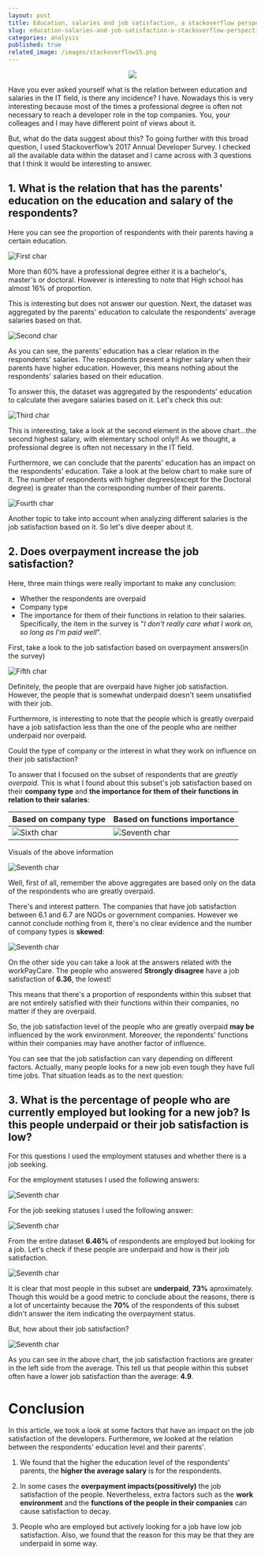 ```yaml
---
layout: post
title: Education, salaries and job satisfaction, a stackoverflow perspective
slug: education-salaries-and-job-satisfaction-a-stackoverflow-perspective
categories: analysis
published: true
related_image: /images/stackoverflow15.png
---
```

<center>
  <img src="../images/stackoverflow15.png"/>
</center>

Have you ever asked yourself what is the relation between education and salaries in the IT field, is there any incidence? I have.
Nowadays this is very interesting because most of the times a professional degree is often not necessary to reach a developer role in 
the top companies. You, your colleages and I may have different point of views about it.

But, what do the data suggest about this? To going further with this broad question, I used Stackoverflow’s 2017 Annual Developer Survey.
I checked all the available data within the dataset and I came across with 3 questions that I think it would be interesting to answer.

## 1. What is the relation that has the parents' education on the education and salary of the respondents? 

Here you can see the proportion of respondents with their parents having a certain education. 

![First char](/images/stackoverflow2.png)

More than 60% have a professional degree either it is a bachelor's, master's or doctoral. However is interesting to note that 
High school has almost 16% of proportion.  

This is interesting but does not answer our question. Next, the dataset was aggregated by the parents' education to calculate
the respondents' average salaries based on that.

![Second char](/images/stackoverflow3.png)

As you can see, the parents' education has a clear relation in the respondents' salaries. The respondents present a higher salary 
when their parents have higher education. However, this means nothing about the respondents' salaries based on their education.

To answer this, the dataset was aggregated by the respondents' education to calculate thei avegare salaries based on it. Let's
check this out:

![Third char](/images/stackoverflow4.png)

This is interesting, take a look at the second element in the above chart...the second highest salary, with elementary school only!!
As we thought, a professional degree is often not necessary in the IT field. 

Furthermore, we can conclude that the parents' education has an impact on the respondents' education. Take a look at the below chart to make sure of it. 
The number of respondents with higher degrees(except for the Doctoral degree) is greater than the corresponding number of their parents.

![Fourth char](/images/stackoverflow5.png)

Another topic to take into account when analyzing different salaries is the job satisfaction based on it. So let's dive deeper about it.

## 2. Does overpayment increase the job satisfaction?

Here, three main things were really important to make any conclusion:
- Whether the respondents are overpaid
- Company type
- The importance for them of their functions in relation to their salaries. Specifically, the item in the survey is "*I don't really care what I work on, so long as I'm paid well*".

First, take a look to the job satisfaction based on overpayment answers(in the survey)

![Fifth char](/images/stackoverflow6.png)

Definitely, the people that are overpaid have higher job satisfaction. However, the people that is somewhat underpaid doesn't seem unsatisfied with their job. 

Furthermore, is interesting to note that the people which is greatly overpaid have a job satisfaction less than the one of the people who are neither underpaid nor overpaid. 

Could the type of company or the interest in what they work on influence on their job satisfaction?

To answer that I focused on the subset of respondents that are *greatly overpaid*. This is what I found about this subset's job satisfaction based on their **company type** and **the importance for them of their functions in relation to their salaries**:

|Based on company type|Based on functions importance|
|-------------------------|-------------------------|
|![Sixth char](/images/stackoverflow7.png)|![Seventh char](/images/stackoverflow9.png)|

Visuals of the above information

![Seventh char](/images/stackoverflow10.png)

Well, first of all, remember the above aggregates are based only on the data of the respondents who are greatly overpaid.

There's and interest pattern. The companies that have job satisfaction between 6.1 and 6.7 are NGOs or government companies. However we cannot conclude nothing from it, there's no clear evidence and the number of company types is **skewed**:

![Seventh char](/images/stackoverflow8.png)
 
On the other side you can take a look at the answers related with the workPayCare. The people who answered **Strongly disagree** have a job satisfaction of **6.36**, the lowest! 

This means that there's a proportion of respondents within this subset that are not entirely satisfied with their functions within their companies, no matter if they are overpaid.

So, the job satisfaction level of the people who are greatly overpaid **may be** influenced by the work environment. Moreover, the repondents' functions within their companies may have another factor of influence.

You can see that the job satisfaction can vary depending on different factors. Actually, many people looks for a new job even tough they have full time jobs. That situation leads as to the next question:

## 3. What is the percentage of people who are currently employed but looking for a new job? Is this people underpaid or their job satisfaction is low?

For this questions I used the employment statuses and whether there is a job seeking. 

For the employment statuses I used the following answers:

![Seventh char](/images/stackoverflow11.png)

For the job seeking statuses I used the following answer:

![Seventh char](/images/stackoverflow12.png)

From the entire dataset **6.46%** of respondents are employed but looking for a job. Let's check if these people are underpaid and how is their job satisfaction.

![Seventh char](/images/stackoverflow13.png)

It is clear that most people in this subset are **underpaid**, **73%** aproximately. Though this would be a good metric to conclude about the reasons, there is a lot of uncertainty because the **70%** of the respondents of this subset didn't answer the item indicating the overpayment status.

But, how about their job satisfaction?

![Seventh char](/images/stackoverflow14.png)

As you can see in the above chart, the job satisfaction fractions are greater in the left side from the average. This tell us that people within this subset often have a lower job satisfaction than the average: **4.9**. 

# Conclusion

In this article, we took a look at some factors that have an impact on the job satisfaction of the developers. Furthermore, we looked at the relation between the respondents' education level and their parents'.

1. We found that the higher the education level of the respondents' parents, the **higher the average salary** is for the respondents.

2. In some cases the **overpayment impacts(possitively)** the job satisfaction of the people. Nevertheless, extra factors such as the **work environment** and the **functions of the people in their companies** can cause satisfaction to decay.

3. People who are employed but actively looking for a job have low job satisfaction. Also, we found that the reason for this may be that they are underpaid in some way.
